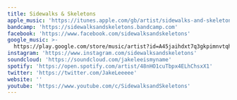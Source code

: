 ```yaml
---
title: Sidewalks & Skeletons
apple_music: 'https://itunes.apple.com/gb/artist/sidewalks-and-skeletons/id678419002'
bandcamp: 'https://sidewalksandskeletons.bandcamp.com'
facebook: 'https://www.facebook.com/sidewalksandskeletons'
google_music: >-
  https://play.google.com/store/music/artist?id=A45jaihdxt7q3gkpimnvtqhranu
instagram: 'https://www.instagram.com/sidewalksandskeletons'
soundcloud: 'https://soundcloud.com/jakeleeismyname'
spotify: 'https://open.spotify.com/artist/48nHO1cuTbpx4ELhChsxX1'
twitter: 'https://twitter.com/JakeLeeeee'
website: ''
youtube: 'https://www.youtube.com/c/SidewalksandSkeletons'
---
```


